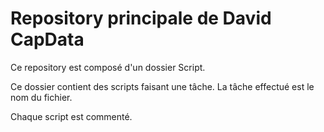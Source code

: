# Repository principale de David CapData
Ce repository est composé d'un dossier Script.

Ce dossier contient des scripts faisant une tâche. La tâche effectué est le nom du fichier.

Chaque script est commenté.

